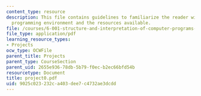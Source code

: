 ```yaml
---
content_type: resource
description: This file contains guidelines to familiarize the reader with the Scheme
  programming environment and the resources available.
file: /courses/6-001-structure-and-interpretation-of-computer-programs-spring-2005/9025c023232ca403dee7c4732ae3dcdd_project0.pdf
file_type: application/pdf
learning_resource_types:
- Projects
ocw_type: OCWFile
parent_title: Projects
parent_type: CourseSection
parent_uid: 2655e936-78db-5b79-f0ec-b2ec66bfd54b
resourcetype: Document
title: project0.pdf
uid: 9025c023-232c-a403-dee7-c4732ae3dcdd
---
```

